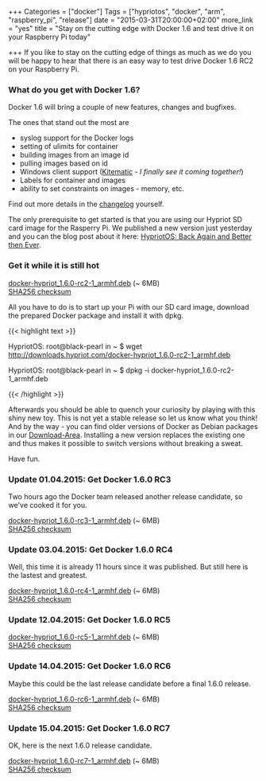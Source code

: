 +++
Categories = ["docker"]
Tags = ["hypriotos", "docker", "arm", "raspberry_pi", "release"]
date = "2015-03-31T20:00:00+02:00"
more_link = "yes"
title = "Stay on the cutting edge with Docker 1.6 and test drive it on your Raspberry Pi today"

+++
If you like to stay on the cutting edge of things as much as we do you will be happy to hear that there is an easy way to test drive Docker 1.6 RC2 on your Raspberry Pi.
<!--more-->

### What do you get with Docker 1.6?
Docker 1.6 will bring a couple of new features, changes and bugfixes.

The ones that stand out the most are

- syslog support for the Docker logs
- setting of ulimits for container
- building images from an image id
- pulling images based on id
- Windows client support ([Kitematic](https://kitematic.com) - _I finally see it coming together!_)
- Labels for container and images
- ability to set constraints on images - memory, etc.

Find out more details in the [changelog](https://github.com/docker/docker/blob/v1.6.0-rc2/CHANGELOG.md) yourself.

The only prerequisite to get started is that you are using our Hypriot SD card image for the Rasperry Pi. We published a new version just yesterday and you can the blog post about it here: [HypriotOS: Back Again and Better then Ever](/post/hypriotos-back-again-with-docker-on-arm).

### Get it while it is still hot
[docker-hypriot_1.6.0-rc2-1_armhf.deb](http://downloads.hypriot.com/docker-hypriot_1.6.0-rc2-1_armhf.deb) (~ 6MB)  
[SHA256 checksum](http://downloads.hypriot.com/docker-hypriot_1.6.0-rc2-1_armhf.deb.sha256)

All you have to do is to start up your Pi with our SD card image, download the prepared Docker package and install it with dpkg.

{{< highlight text >}}

HypriotOS: root@black-pearl in ~
$ wget http://downloads.hypriot.com/docker-hypriot_1.6.0-rc2-1_armhf.deb

HypriotOS: root@black-pearl in ~
$ dpkg -i docker-hypriot_1.6.0-rc2-1_armhf.deb

{{< /highlight >}}

Afterwards you should be able to quench your curiosity by playing with this shiny new toy.
This is not yet a stable release so let us know what you think! And by the way - you can find older versions of Docker as Debian packages in our [Download-Area](/downloads/).
Installing a new version replaces the existing one and thus makes it possible to switch versions without breaking a sweat.

Have fun.

### Update 01.04.2015: Get Docker 1.6.0 RC3
Two hours ago the Docker team released another release candidate, so we've cooked it for you.

[docker-hypriot_1.6.0-rc3-1_armhf.deb](http://downloads.hypriot.com/docker-hypriot_1.6.0-rc3-1_armhf.deb) (~ 6MB)  
[SHA256 checksum](http://downloads.hypriot.com/docker-hypriot_1.6.0-rc3-1_armhf.deb.sha256)

### Update 03.04.2015: Get Docker 1.6.0 RC4
Well, this time it is already 11 hours since it was published. But still here is the lastest and greatest.

[docker-hypriot_1.6.0-rc4-1_armhf.deb](http://downloads.hypriot.com/docker-hypriot_1.6.0-rc4-1_armhf.deb) (~ 6MB)  
[SHA256 checksum](http://downloads.hypriot.com/docker-hypriot_1.6.0-rc4-1_armhf.deb.sha256)

### Update 12.04.2015: Get Docker 1.6.0 RC5
[docker-hypriot_1.6.0-rc5-1_armhf.deb](http://downloads.hypriot.com/docker-hypriot_1.6.0-rc5-1_armhf.deb) (~ 6MB)  
[SHA256 checksum](http://downloads.hypriot.com/docker-hypriot_1.6.0-rc5-1_armhf.deb.sha256)

### Update 14.04.2015: Get Docker 1.6.0 RC6
Maybe this could be the last release candidate before a final 1.6.0 release.

[docker-hypriot_1.6.0-rc6-1_armhf.deb](http://downloads.hypriot.com/docker-hypriot_1.6.0-rc6-1_armhf.deb) (~ 6MB)  
[SHA256 checksum](http://downloads.hypriot.com/docker-hypriot_1.6.0-rc6-1_armhf.deb.sha256)

### Update 15.04.2015: Get Docker 1.6.0 RC7
OK, here is the next 1.6.0 release candidate.

[docker-hypriot_1.6.0-rc7-1_armhf.deb](http://downloads.hypriot.com/docker-hypriot_1.6.0-rc7-1_armhf.deb) (~ 6MB)  
[SHA256 checksum](http://downloads.hypriot.com/docker-hypriot_1.6.0-rc7-1_armhf.deb.sha256)
